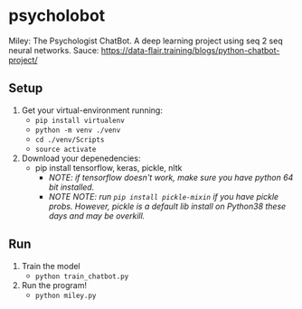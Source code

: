 # psycholobot
Miley: The Psychologist ChatBot. A deep learning project using seq 2 seq neural networks.
Sauce: https://data-flair.training/blogs/python-chatbot-project/

## Setup
1. Get your virtual-environment running:
    * `pip install virtualenv`
    * `python -m venv ./venv`
    * `cd ./venv/Scripts`
    * `source activate`
2. Download your depenedencies:
    * pip install tensorflow, keras, pickle, nltk
        * *NOTE: if tensorflow doesn't work, make sure you have python 64 bit installed.*
        * *NOTE NOTE: run `pip install pickle-mixin` if you have pickle probs. However, pickle is a default lib install on Python38 these days and may be overkill.*

## Run
1. Train the model
    * `python train_chatbot.py`
2. Run the program!
    * `python miley.py`
